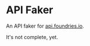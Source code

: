 # API Faker

An API faker for [api.foundries.io](https://api.foundries.io).

It's not complete, yet.
